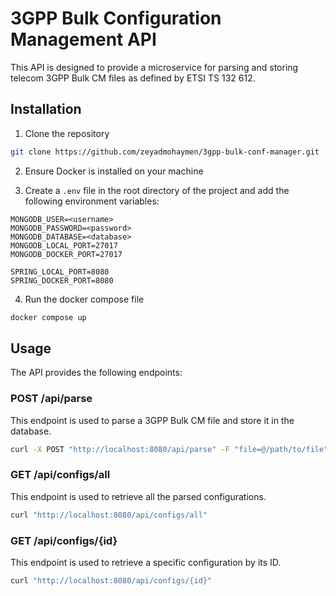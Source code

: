 # 3GPP Bulk Configuration Management API
This API is designed to provide a microservice for parsing and storing telecom 3GPP Bulk CM files as defined by ETSI TS 132 612.

## Installation
1. Clone the repository
```bash
git clone https://github.com/zeyadmohaymen/3gpp-bulk-conf-manager.git
```

2. Ensure Docker is installed on your machine

3. Create a `.env` file in the root directory of the project and add the following environment variables:
```
MONGODB_USER=<username>
MONGODB_PASSWORD=<password>
MONGODB_DATABASE=<database>
MONGODB_LOCAL_PORT=27017
MONGODB_DOCKER_PORT=27017

SPRING_LOCAL_PORT=8080
SPRING_DOCKER_PORT=8080
```

4. Run the docker compose file
```bash
docker compose up
```

## Usage
The API provides the following endpoints:

### POST /api/parse
This endpoint is used to parse a 3GPP Bulk CM file and store it in the database.

```bash
curl -X POST "http://localhost:8080/api/parse" -F "file=@/path/to/file"
```

### GET /api/configs/all
This endpoint is used to retrieve all the parsed configurations.

```bash
curl "http://localhost:8080/api/configs/all"
```

### GET /api/configs/{id}
This endpoint is used to retrieve a specific configuration by its ID.

```bash
curl "http://localhost:8080/api/configs/{id}"
```
